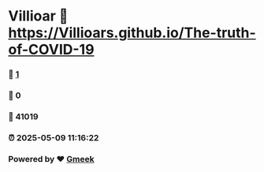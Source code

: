 # Villioar :link: https://Villioars.github.io/The-truth-of-COVID-19 
### :page_facing_up: [1](https://Villioars.github.io/The-truth-of-COVID-19/tag.html) 
### :speech_balloon: 0 
### :hibiscus: 41019 
### :alarm_clock: 2025-05-09 11:16:22 
### Powered by :heart: [Gmeek](https://github.com/Meekdai/Gmeek)
